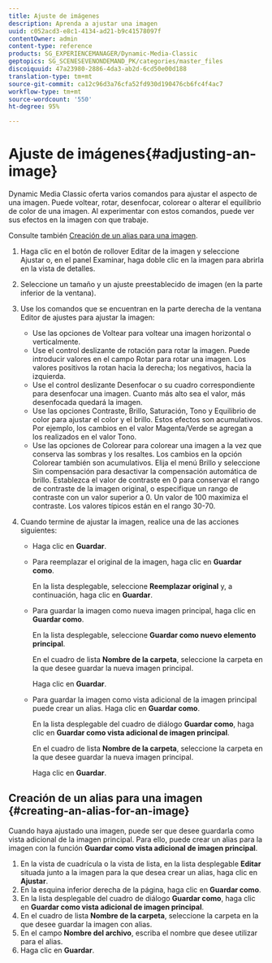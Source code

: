 ```yaml
---
title: Ajuste de imágenes
description: Aprenda a ajustar una imagen
uuid: c052acd3-e8c1-4134-ad21-b9c41578097f
contentOwner: admin
content-type: reference
products: SG_EXPERIENCEMANAGER/Dynamic-Media-Classic
geptopics: SG_SCENESEVENONDEMAND_PK/categories/master_files
discoiquuid: 47a23980-2886-4da3-ab2d-6cd50e00d188
translation-type: tm+mt
source-git-commit: ca12c96d3a76cfa52fd930d190476cb6fc4f4ac7
workflow-type: tm+mt
source-wordcount: '550'
ht-degree: 95%

---
```



# Ajuste de imágenes{#adjusting-an-image}

Dynamic Media Classic oferta varios comandos para ajustar el aspecto de una imagen. Puede voltear, rotar, desenfocar, colorear o alterar el equilibrio de color de una imagen. Al experimentar con estos comandos, puede ver sus efectos en la imagen con que trabaje.

Consulte también [Creación de un alias para una imagen](adjusting-image.md#creating_an_alias_for_an_image).

1. Haga clic en el botón de rollover Editar de la imagen y seleccione Ajustar o, en el panel Examinar, haga doble clic en la imagen para abrirla en la vista de detalles.
1. Seleccione un tamaño y un ajuste preestablecido de imagen (en la parte inferior de la ventana).
1. Use los comandos que se encuentran en la parte derecha de la ventana Editor de ajustes para ajustar la imagen:

   * Use las opciones de Voltear para voltear una imagen horizontal o verticalmente. 
   * Use el control deslizante de rotación para rotar la imagen. Puede introducir valores en el campo Rotar para rotar una imagen. Los valores positivos la rotan hacia la derecha; los negativos, hacia la izquierda.
   * Use el control deslizante Desenfocar o su cuadro correspondiente para desenfocar una imagen. Cuanto más alto sea el valor, más desenfocada quedará la imagen.
   * Use las opciones Contraste, Brillo, Saturación, Tono y Equilibrio de color para ajustar el color y el brillo. Estos efectos son acumulativos. Por ejemplo, los cambios en el valor Magenta/Verde se agregan a los realizados en el valor Tono.
   * Use las opciones de Colorear para colorear una imagen a la vez que conserva las sombras y los resaltes. Los cambios en la opción Colorear también son acumulativos. Elija el menú Brillo y seleccione Sin compensación para desactivar la compensación automática de brillo. Establezca el valor de contraste en 0 para conservar el rango de contraste de la imagen original, o especifique un rango de contraste con un valor superior a 0. Un valor de 100 maximiza el contraste. Los valores típicos están en el rango 30-70.

1. Cuando termine de ajustar la imagen, realice una de las acciones siguientes:

   * Haga clic en **Guardar**.
   * Para reemplazar el original de la imagen, haga clic en **Guardar como**.

      En la lista desplegable, seleccione **Reemplazar original** y, a continuación, haga clic en **Guardar**.

   * Para guardar la imagen como nueva imagen principal, haga clic en **Guardar como**.

      En la lista desplegable, seleccione **Guardar como nuevo elemento principal**.

      En el cuadro de lista **Nombre de la carpeta**, seleccione la carpeta en la que desee guardar la nueva imagen principal.

      Haga clic en **Guardar**.

   * Para guardar la imagen como vista adicional de la imagen principal puede crear un alias. Haga clic en **Guardar como**.

      En la lista desplegable del cuadro de diálogo **Guardar como**, haga clic en **Guardar como vista adicional de imagen principal**.

      En el cuadro de lista **Nombre de la carpeta**, seleccione la carpeta en la que desee guardar la nueva imagen principal.

      Haga clic en **Guardar**.

## Creación de un alias para una imagen  {#creating-an-alias-for-an-image}

Cuando haya ajustado una imagen, puede ser que desee guardarla como vista adicional de la imagen principal. Para ello, puede crear un alias para la imagen con la función **Guardar como vista adicional de imagen principal**.

1. En la vista de cuadrícula o la vista de lista, en la lista desplegable **Editar** situada junto a la imagen para la que desea crear un alias, haga clic en **Ajustar**.
1. En la esquina inferior derecha de la página, haga clic en **Guardar como**.
1. En la lista desplegable del cuadro de diálogo **Guardar como**, haga clic en **Guardar como vista adicional de imagen principal**.
1. En el cuadro de lista **Nombre de la carpeta**, seleccione la carpeta en la que desee guardar la imagen con alias.
1. En el campo **Nombre del archivo**, escriba el nombre que desee utilizar para el alias.
1. Haga clic en **Guardar**.

